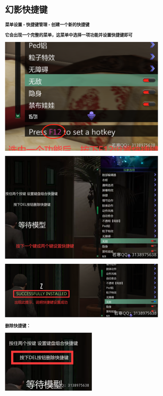 # 幻影快捷键

**菜单设置 - 快捷键管理 - 创建一个新的快捷键**

**它会出现一个完整的菜单，这菜单中选择一项功能并设置快捷键即可**

![](<../../.gitbook/assets/image (4) (2).png>)

![](<../../.gitbook/assets/image (5) (2).png>)

![](<../../.gitbook/assets/image (6) (2).png>)

**删除快捷键：**

![](<../../.gitbook/assets/image (7) (2).png>)
